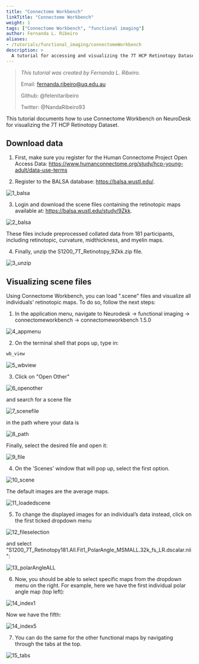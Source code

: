 ```yaml
---
title: "Connectome Workbench"
linkTitle: "Connectome Workbench"
weight: 1
tags: ["Connectome Workbench", "functional imaging"]
author: Fernanda L. Ribeiro
aliases:
- /tutorials/functional_imaging/connectomeWorkbench
description: > 
  A tutorial for accessing and visualizing the 7T HCP Retinotopy Dataset on Connectome Workbench.
---
```



> _This tutorial was created by Fernanda L. Ribeiro._ 
>
> Email: fernanda.ribeiro@uq.edu.au
>
> Github: @felenitaribeiro
>
> Twitter: @NandaRibeiro93
>
<!-- Fill in your personal details above so that we can credit the tutorial to you. Feel free to add any additional contact details i.e. website, or remove those that are irrelevant -->

This tutorial documents how to use Connectome Workbench on NeuroDesk for visualizing the 7T HCP Retinotopy Dataset. 

## Download data

1. First, make sure you register for the Human Connectome Project Open Access Data: https://www.humanconnectome.org/study/hcp-young-adult/data-use-terms


2. Register to the BALSA database: https://balsa.wustl.edu/. 

![1_balsa](/connectomeWorkbench/1_balsa.png '1_balsa')

3. Login and download the scene files containing the retinotopic maps available at: https://balsa.wustl.edu/study/9Zkk. 

![2_balsa](/connectomeWorkbench/2_balsa.png '2_balsa')


These files include preprocessed collated data from 181 participants, including retinotopic, curvature, midthickness, and myelin maps. 

4. Finally, unzip the S1200_7T_Retinotopy_9Zkk.zip file.

![3_unzip](/connectomeWorkbench/3_unzip.png '3_unzip')


## Visualizing scene files

Using Connectome Workbench, you can load ".scene" files and visualize all individuals' retinotopic maps. 
To do so, follow the next steps:

1. In the application menu, navigate to Neurodesk → functional imaging → connectomeworkbench → connectomeworkbench 1.5.0

![4_appmenu](/connectomeWorkbench/4_appmenu.png '4_appmenu')

2. On the terminal shell that pops up, type in:

```bash
wb_view
```

![5_wbview](/connectomeWorkbench/5_wbview.png '5_wbview')


3. Click on "Open Other"

![6_openother](/connectomeWorkbench/6_openother.png '6_openother')

and search for a scene file

![7_scenefile](/connectomeWorkbench/7_scenefile.png '7_scenefile')

in the path where your data is

![8_path](/connectomeWorkbench/8_path.png '8_path')

Finally, select the desired file and open it:

![9_file](/connectomeWorkbench/9_file.png '9_file')

4. On the 'Scenes' window that will pop up, select the first option.

![10_scene](/connectomeWorkbench/10_scene.png '10_scene')

The default images are the average maps. 

![11_loadedscene](/connectomeWorkbench/11_loadedscene.png '11_loadedscene')

5. To change the displayed images for an individual’s data instead, click on the first ticked dropdown menu 

![12_fileselection](/connectomeWorkbench/12_fileselection.png '12_fileselection')

and select "S1200_7T_Retinotopy181.All.Fit1_PolarAngle_MSMALL.32k_fs_LR.dscalar.nii":

![13_polarAngleALL](/connectomeWorkbench/13_polarAngleALL.png '13_polarAngleALL')

6. Now, you should be able to select specific maps from the dropdown menu on the right. For example, here we have the first individual polar angle map (top left):

![14_index1](/connectomeWorkbench/14_index1.png '14_index1')

Now we have the fifth:

![14_index5](/connectomeWorkbench/14_index5.png '14_index5')

7. You can do the same for the other functional maps by navigating through the tabs at the top.

![15_tabs](/connectomeWorkbench/15_tabs.png '15_tabs')